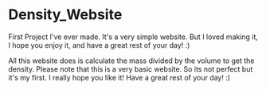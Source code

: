 # Density_Website
First Project I've ever made. It's a very simple website. But I loved making it, I hope you enjoy it, and have a great rest of your day! :)

All this website does is calculate the mass divided by the volume to get the density. Please note that this is a very basic website. So its
not perfect but it's my first. I really hope you like it! Have a great rest of your day! :)
